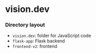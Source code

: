 # vision.dev

### Directory layout

* `vision.dev`: folder for JavaScript code
* `flask-app`: Flask backend
* `frontend-v2`: frontend
